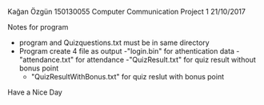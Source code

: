 Kağan Özgün 150130055
Computer Communication Project 1
21/10/2017


Notes for program
- program and Quizquestions.txt must be in same directory
- Program create 4 file as output
	-"login.bin" for athentication data
	-"attendance.txt" for attendance
	-"QuizResult.txt" for quiz result without bonus point
	- "QuizResultWithBonus.txt" for quiz reslut with bonus point


Have a Nice Day
